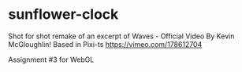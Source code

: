 # sunflower-clock

Shot for shot remake of an excerpt of Waves - Official Video By Kevin McGloughlin! Based in Pixi-ts
https://vimeo.com/178612704

Assignment #3 for WebGL
